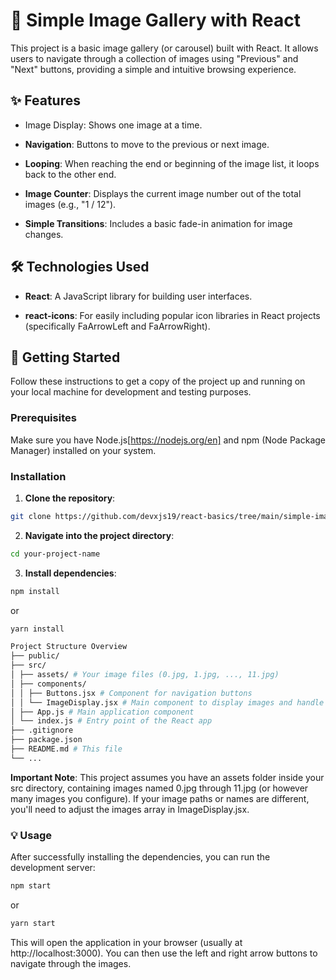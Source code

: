 # 📸 Simple Image Gallery with React

This project is a basic image gallery (or carousel) built with React. It allows users to navigate through a collection of images using "Previous" and "Next" buttons, providing a simple and intuitive browsing experience.

## ✨ Features

- Image Display: Shows one image at a time.

- **Navigation**: Buttons to move to the previous or next image.

- **Looping**: When reaching the end or beginning of the image list, it loops back to the other end.

- **Image Counter**: Displays the current image number out of the total images (e.g., "1 / 12").

- **Simple Transitions**: Includes a basic fade-in animation for image changes.

## 🛠️ Technologies Used

- **React**: A JavaScript library for building user interfaces.

- **react-icons**: For easily including popular icon libraries in React projects (specifically FaArrowLeft and FaArrowRight).

## 🚀 Getting Started

Follow these instructions to get a copy of the project up and running on your local machine for development and testing purposes.

### Prerequisites

Make sure you have Node.js[https://nodejs.org/en] and npm (Node Package Manager) installed on your system.

### Installation

1. **Clone the repository**:

```bash
git clone https://github.com/devxjs19/react-basics/tree/main/simple-image-carouse
```

2. **Navigate into the project directory**:

```bash
cd your-project-name
```

3. **Install dependencies**:

```bash
npm install
```

or

```bash
yarn install
```

```bash
Project Structure Overview
├── public/
├── src/
│ ├── assets/ # Your image files (0.jpg, 1.jpg, ..., 11.jpg)
│ ├── components/
│ │ ├── Buttons.jsx # Component for navigation buttons
│ │ └── ImageDisplay.jsx # Main component to display images and handle navigation
│ ├── App.js # Main application component
│ └── index.js # Entry point of the React app
├── .gitignore
├── package.json
├── README.md # This file
└── ...
```

**Important Note**: This project assumes you have an assets folder inside your src directory, containing images named 0.jpg through 11.jpg (or however many images you configure). If your image paths or names are different, you'll need to adjust the images array in ImageDisplay.jsx.

### 💡 Usage

After successfully installing the dependencies, you can run the development server:

```bash
npm start
```

or

```bash
yarn start
```

This will open the application in your browser (usually at http://localhost:3000). You can then use the left and right arrow buttons to navigate through the images.
